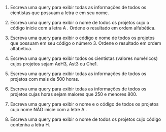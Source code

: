 1. Escreva uma query para exibir todas as informações de todos os cientistas que possuam a letra e em seu nome.

2. Escreva uma query para exibir o nome de todos os projetos cujo o código inicie com a letra A . Ordene o resultado em ordem alfabética.

3. Escreva uma query para exibir o código e nome de todos os projetos que possuam em seu código o número 3. Ordene o resultado em ordem alfabética.

4. Escreva uma query para exibir todos os cientistas (valores numéricos) cujos projetos sejam AeH3, Ast3 ou Che1.

5. Escreva uma query para exibir todas as informações de todos os projetos com mais de 500 horas.

6. Escreva uma query para exibir todas as informações de todos os projetos cujas horas sejam maiores que 250 e menores 800.

7. Escreva uma query para exibir o nome e o código de todos os projetos cujo nome NÃO inicie com a letre A .

8. Escreva uma query para exibir o nome de todos os projetos cujo código contenha a letra H.
